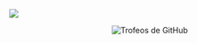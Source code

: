 <img src="https://github-readme-stats.vercel.app/api/top-langs/?username=Carlos-Arce04&layout=compact&theme=dracula&exclude_repo=Gis_Transporte&hide_border=true&border_radius=4&bg_color=00000000&title_color=FF79C6&text_color=F8F8F2" />
<p align="center">
  <img src="https://github-profile-trophy.vercel.app/?username=Carlos-Arce04&theme=dracula&margin-w=15&margin-h=15" alt="Trofeos de GitHub" />
</p>
